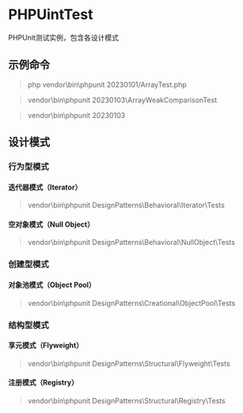 # PHPUintTest

PHPUnit测试实例，包含各设计模式 

## 示例命令

> php vendor\bin\phpunit 20230101/ArrayTest.php

> vendor\bin\phpunit 20230103\ArrayWeakComparisonTest

> vendor\bin\phpunit 20230103

## 设计模式

### 行为型模式

#### 迭代器模式（Iterator）

> vendor\bin\phpunit DesignPatterns\Behavioral\Iterator\Tests

#### 空对象模式（Null Object）

> vendor\bin\phpunit DesignPatterns\Behavioral\NullObject\Tests


### 创建型模式

#### 对象池模式（Object Pool）

> vendor\bin\phpunit DesignPatterns\Creational\ObjectPool\Tests

### 结构型模式

#### 享元模式（Flyweight）

> vendor\bin\phpunit DesignPatterns\Structural\Flyweight\Tests

#### 注册模式（Registry）

> vendor\bin\phpunit DesignPatterns\Structural\Registry\Tests




